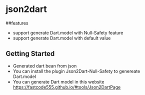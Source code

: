 # json2dart

##features
- support generate Dart.model with Null-Safety feature
- support generate Dart.model with default value 

## Getting Started
- Generated dart bean from json
- You can install the plugin Json2Dart-Null-Safety to genereate Dart.model
- You can generate Dart model in this website https://fastcode555.github.io/#tools/Json2DartPage